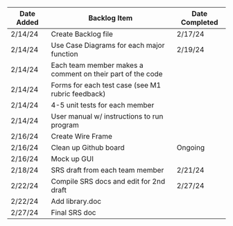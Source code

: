 | Date Added | Backlog Item | Date Completed |
| ---------- | ------------ | -------------- |
| 2/14/24 | Create Backlog file | 2/17/24 |
| 2/14/24 | Use Case Diagrams for each major function | 2/19/24 |
| 2/14/24 | Each team member makes a comment on their part of the code |   |
| 2/14/24 | Forms for each test case (see M1 rubric feedback) |   |
| 2/14/24 | 4-5 unit tests for each member |  |
| 2/14/24 | User manual w/ instructions to run program |   |
| 2/16/24 | Create Wire Frame |   |
| 2/16/24 | Clean up Github board | Ongoing |
| 2/16/24 | Mock up GUI |   |
| 2/18/24 | SRS draft from each team member | 2/21/24 |
| 2/22/24 | Compile SRS docs and edit for 2nd draft | 2/27/24 |
| 2/22/24 | Add library.doc |   |
| 2/27/24 | Final SRS doc |   |
